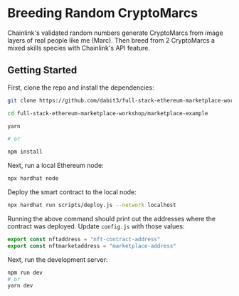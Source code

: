 # Breeding Random CryptoMarcs

Chainlink's validated random numbers generate CryptoMarcs from image layers of real people like me (Marc). Then breed from 2 CryptoMarcs a mixed skills species with Chainlink's API feature.

## Getting Started

First, clone the repo and install the dependencies:

```sh
git clone https://github.com/dabit3/full-stack-ethereum-marketplace-workshop.git

cd full-stack-ethereum-marketplace-workshop/marketplace-example

yarn

# or

npm install
```

Next, run a local Ethereum node:

```sh
npx hardhat node
```

Deploy the smart contract to the local node:

```sh
npx hardhat run scripts/deploy.js --network localhost
```

Running the above command should print out the addresses where the contract was deployed. Update `config.js` with those values:

```javascript
export const nftaddress = "nft-contract-address"
export const nftmarketaddress = "marketplace-address"
```

Next, run the development server:

```bash
npm run dev
# or
yarn dev
```
